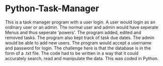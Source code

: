 # Python-Task-Manager

This is a task manager program with a user login. A user would login as an ordinary user or an admin.
The normal user and admin would have seperate Menus and thus seperate 'powers'. The program added, edited and removed tasks.
The program also kept track of task due dates. The admin would be able to add new users. The program would accept a username and password for login.
The challenge here is that the database is in the form of a .txt file. The code had to be written in a way that it could accurately search, read and manipulate the data.
This was coded in Python.
